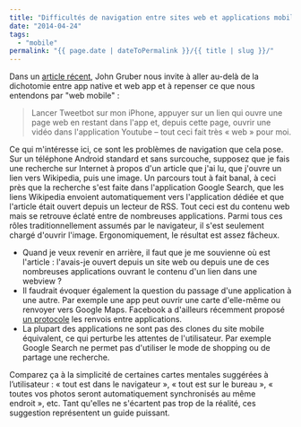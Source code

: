 ```yaml
---
title: "Difficultés de navigation entre sites web et applications mobiles"
date: "2014-04-24"
tags:
  - "mobile"
permalink: "{{ page.date | dateToPermalink }}/{{ title | slug }}/"
---
```


Dans un [article récent](http://daringfireball.net/2014/04/rethinking_what_we_mean_by_mobile_web), John Gruber nous invite à aller au-delà de la dichotomie entre app native et web app et à repenser ce que nous entendons par "web mobile" :

> Lancer Tweetbot sur mon iPhone, appuyer sur un lien qui ouvre une page web en restant dans l'app et, depuis cette page, ouvrir une vidéo dans l'application Youtube – tout ceci fait très « web » pour moi.

Ce qui m'intéresse ici, ce sont les problèmes de navigation que cela pose. Sur un téléphone Android standard et sans surcouche, supposez que je fais une recherche sur Internet à propos d'un article que j'ai lu, que j'ouvre un lien vers Wikipedia, puis une image. Un parcours tout à fait banal, à ceci près que la recherche s'est faite dans l'application Google Search, que les liens Wikipedia envoient automatiquement vers l'application dédiée et que l'article était ouvert depuis un lecteur de RSS. Tout ceci est du contenu web mais se retrouve éclaté entre de nombreuses applications. Parmi tous ces rôles traditionnellement assumés par le navigateur, il s'est seulement chargé d'ouvrir l'image. Ergonomiquement, le résultat est assez fâcheux.

- Quand je veux revenir en arrière, il faut que je me souvienne où est l'article : l'avais-je ouvert depuis un site web ou depuis une de ces nombreuses applications ouvrant le contenu d'un lien dans une webview ?
- Il faudrait évoquer également la question du passage d'une application à une autre. Par exemple une app peut ouvrir une carte d'elle-même ou renvoyer vers Google Maps. Facebook a d'ailleurs récemment proposé [un protocole](http://applinks.org/) les renvois entre applications.
- La plupart des applications ne sont pas des clones du site mobile équivalent, ce qui perturbe les attentes de l'utilisateur. Par exemple Google Search ne permet pas d'utiliser le mode de shopping ou de partage une recherche.

Comparez ça à la simplicité de certaines cartes mentales suggérées à l’utilisateur : « tout est dans le navigateur », « tout est sur le bureau », « toutes vos photos seront automatiquement synchronisés au même endroit », etc. Tant qu'elles ne s'écartent pas trop de la réalité, ces suggestion représentent un guide puissant.
